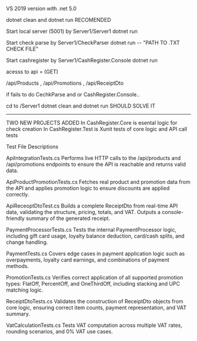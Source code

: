 VS 2019 version with .net 5.0

dotnet clean and dotnet run RECOMENDED

Start local server (5001) by Server1/Server1 dotnet run

Start check parse by Server1/CheckParser dotnet run -- "PATH TO .TXT CHECK FILE"

Start cashregister by Server1/CashRegister.Console dotnet run

acesss to api = (GET)

/api/Products , /api/Promotions , /api/ReceiptDto

if fails to do CechkParse and or CashRegister.Console..

cd to /Server1 dotnet clean and dotnet run SHOULD SOLVE IT

---------------------------------------------------------------
TWO NEW PROJECTS ADDED 
In CashRegister.Core is esental logic for check creation
In CashRegister.Test is Xunit tests of core logic and API call tests


Test File Descriptions

ApiIntegrationTests.cs
Performs live HTTP calls to the /api/products and /api/promotions endpoints to ensure the API is reachable and returns valid data.

ApiProductPromotionTests.cs
Fetches real product and promotion data from the API and applies promotion logic to ensure discounts are applied correctly.

ApiReceoptDtoTest.cs
Builds a complete ReceiptDto from real-time API data, validating the structure, pricing, totals, and VAT. Outputs a console-friendly summary of the generated receipt.

PaymentProcessorTests.cs
Tests the internal PaymentProcessor logic, including gift card usage, loyalty balance deduction, card/cash splits, and change handling.

PaymentTests.cs
Covers edge cases in payment application logic such as overpayments, loyalty card earnings, and combinations of payment methods.

PromotionTests.cs
Verifies correct application of all supported promotion types: FlatOff, PercentOff, and OneThirdOff, including stacking and UPC matching logic.

ReceiptDtoTests.cs
Validates the construction of ReceiptDto objects from core logic, ensuring correct item counts, payment representation, and VAT summary.

VatCalculationTests.cs
Tests VAT computation across multiple VAT rates, rounding scenarios, and 0% VAT use cases.
